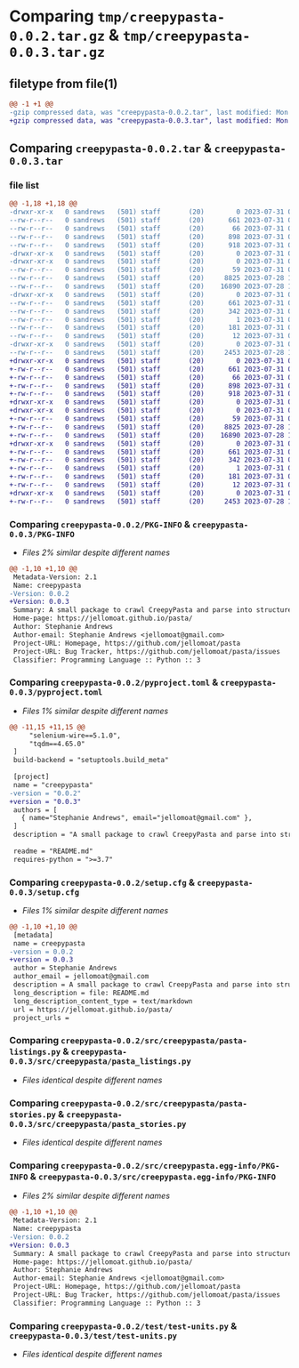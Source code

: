 # Comparing `tmp/creepypasta-0.0.2.tar.gz` & `tmp/creepypasta-0.0.3.tar.gz`

## filetype from file(1)

```diff
@@ -1 +1 @@
-gzip compressed data, was "creepypasta-0.0.2.tar", last modified: Mon Jul 31 04:13:51 2023, max compression
+gzip compressed data, was "creepypasta-0.0.3.tar", last modified: Mon Jul 31 04:41:58 2023, max compression
```

## Comparing `creepypasta-0.0.2.tar` & `creepypasta-0.0.3.tar`

### file list

```diff
@@ -1,18 +1,18 @@
-drwxr-xr-x   0 sandrews   (501) staff       (20)        0 2023-07-31 04:13:51.106222 creepypasta-0.0.2/
--rw-r--r--   0 sandrews   (501) staff       (20)      661 2023-07-31 04:13:51.106275 creepypasta-0.0.2/PKG-INFO
--rw-r--r--   0 sandrews   (501) staff       (20)       66 2023-07-31 03:53:30.000000 creepypasta-0.0.2/README.md
--rw-r--r--   0 sandrews   (501) staff       (20)      898 2023-07-31 04:02:45.000000 creepypasta-0.0.2/pyproject.toml
--rw-r--r--   0 sandrews   (501) staff       (20)      918 2023-07-31 04:13:51.106528 creepypasta-0.0.2/setup.cfg
-drwxr-xr-x   0 sandrews   (501) staff       (20)        0 2023-07-31 04:13:51.103858 creepypasta-0.0.2/src/
-drwxr-xr-x   0 sandrews   (501) staff       (20)        0 2023-07-31 04:13:51.104862 creepypasta-0.0.2/src/creepypasta/
--rw-r--r--   0 sandrews   (501) staff       (20)       59 2023-07-31 03:53:33.000000 creepypasta-0.0.2/src/creepypasta/__init__.py
--rw-r--r--   0 sandrews   (501) staff       (20)     8825 2023-07-28 13:46:50.000000 creepypasta-0.0.2/src/creepypasta/pasta-listings.py
--rw-r--r--   0 sandrews   (501) staff       (20)    16890 2023-07-28 13:46:50.000000 creepypasta-0.0.2/src/creepypasta/pasta-stories.py
-drwxr-xr-x   0 sandrews   (501) staff       (20)        0 2023-07-31 04:13:51.105759 creepypasta-0.0.2/src/creepypasta.egg-info/
--rw-r--r--   0 sandrews   (501) staff       (20)      661 2023-07-31 04:13:51.000000 creepypasta-0.0.2/src/creepypasta.egg-info/PKG-INFO
--rw-r--r--   0 sandrews   (501) staff       (20)      342 2023-07-31 04:13:51.000000 creepypasta-0.0.2/src/creepypasta.egg-info/SOURCES.txt
--rw-r--r--   0 sandrews   (501) staff       (20)        1 2023-07-31 04:13:51.000000 creepypasta-0.0.2/src/creepypasta.egg-info/dependency_links.txt
--rw-r--r--   0 sandrews   (501) staff       (20)      181 2023-07-31 04:13:51.000000 creepypasta-0.0.2/src/creepypasta.egg-info/requires.txt
--rw-r--r--   0 sandrews   (501) staff       (20)       12 2023-07-31 04:13:51.000000 creepypasta-0.0.2/src/creepypasta.egg-info/top_level.txt
-drwxr-xr-x   0 sandrews   (501) staff       (20)        0 2023-07-31 04:13:51.105880 creepypasta-0.0.2/test/
--rw-r--r--   0 sandrews   (501) staff       (20)     2453 2023-07-28 13:51:00.000000 creepypasta-0.0.2/test/test-units.py
+drwxr-xr-x   0 sandrews   (501) staff       (20)        0 2023-07-31 04:41:58.554147 creepypasta-0.0.3/
+-rw-r--r--   0 sandrews   (501) staff       (20)      661 2023-07-31 04:41:58.554192 creepypasta-0.0.3/PKG-INFO
+-rw-r--r--   0 sandrews   (501) staff       (20)       66 2023-07-31 03:53:30.000000 creepypasta-0.0.3/README.md
+-rw-r--r--   0 sandrews   (501) staff       (20)      898 2023-07-31 04:41:43.000000 creepypasta-0.0.3/pyproject.toml
+-rw-r--r--   0 sandrews   (501) staff       (20)      918 2023-07-31 04:41:58.554454 creepypasta-0.0.3/setup.cfg
+drwxr-xr-x   0 sandrews   (501) staff       (20)        0 2023-07-31 04:41:58.552567 creepypasta-0.0.3/src/
+drwxr-xr-x   0 sandrews   (501) staff       (20)        0 2023-07-31 04:41:58.553324 creepypasta-0.0.3/src/creepypasta/
+-rw-r--r--   0 sandrews   (501) staff       (20)       59 2023-07-31 04:40:38.000000 creepypasta-0.0.3/src/creepypasta/__init__.py
+-rw-r--r--   0 sandrews   (501) staff       (20)     8825 2023-07-28 13:46:50.000000 creepypasta-0.0.3/src/creepypasta/pasta_listings.py
+-rw-r--r--   0 sandrews   (501) staff       (20)    16890 2023-07-28 13:46:50.000000 creepypasta-0.0.3/src/creepypasta/pasta_stories.py
+drwxr-xr-x   0 sandrews   (501) staff       (20)        0 2023-07-31 04:41:58.553937 creepypasta-0.0.3/src/creepypasta.egg-info/
+-rw-r--r--   0 sandrews   (501) staff       (20)      661 2023-07-31 04:41:58.000000 creepypasta-0.0.3/src/creepypasta.egg-info/PKG-INFO
+-rw-r--r--   0 sandrews   (501) staff       (20)      342 2023-07-31 04:41:58.000000 creepypasta-0.0.3/src/creepypasta.egg-info/SOURCES.txt
+-rw-r--r--   0 sandrews   (501) staff       (20)        1 2023-07-31 04:41:58.000000 creepypasta-0.0.3/src/creepypasta.egg-info/dependency_links.txt
+-rw-r--r--   0 sandrews   (501) staff       (20)      181 2023-07-31 04:41:58.000000 creepypasta-0.0.3/src/creepypasta.egg-info/requires.txt
+-rw-r--r--   0 sandrews   (501) staff       (20)       12 2023-07-31 04:41:58.000000 creepypasta-0.0.3/src/creepypasta.egg-info/top_level.txt
+drwxr-xr-x   0 sandrews   (501) staff       (20)        0 2023-07-31 04:41:58.554053 creepypasta-0.0.3/test/
+-rw-r--r--   0 sandrews   (501) staff       (20)     2453 2023-07-28 13:51:00.000000 creepypasta-0.0.3/test/test-units.py
```

### Comparing `creepypasta-0.0.2/PKG-INFO` & `creepypasta-0.0.3/PKG-INFO`

 * *Files 2% similar despite different names*

```diff
@@ -1,10 +1,10 @@
 Metadata-Version: 2.1
 Name: creepypasta
-Version: 0.0.2
+Version: 0.0.3
 Summary: A small package to crawl CreepyPasta and parse into structured data.
 Home-page: https://jellomoat.github.io/pasta/
 Author: Stephanie Andrews
 Author-email: Stephanie Andrews <jellomoat@gmail.com>
 Project-URL: Homepage, https://github.com/jellomoat/pasta
 Project-URL: Bug Tracker, https://github.com/jellomoat/pasta/issues
 Classifier: Programming Language :: Python :: 3
```

### Comparing `creepypasta-0.0.2/pyproject.toml` & `creepypasta-0.0.3/pyproject.toml`

 * *Files 1% similar despite different names*

```diff
@@ -11,15 +11,15 @@
     "selenium-wire==5.1.0",
     "tqdm==4.65.0"
 ]
 build-backend = "setuptools.build_meta"
 
 [project]
 name = "creepypasta"
-version = "0.0.2"
+version = "0.0.3"
 authors = [
   { name="Stephanie Andrews", email="jellomoat@gmail.com" },
 ]
 description = "A small package to crawl CreepyPasta and parse into structured data."
 
 readme = "README.md"
 requires-python = ">=3.7"
```

### Comparing `creepypasta-0.0.2/setup.cfg` & `creepypasta-0.0.3/setup.cfg`

 * *Files 1% similar despite different names*

```diff
@@ -1,10 +1,10 @@
 [metadata]
 name = creepypasta
-version = 0.0.2
+version = 0.0.3
 author = Stephanie Andrews
 author_email = jellomoat@gmail.com
 description = A small package to crawl CreepyPasta and parse into structured data.
 long_description = file: README.md
 long_description_content_type = text/markdown
 url = https://jellomoat.github.io/pasta/
 project_urls =
```

### Comparing `creepypasta-0.0.2/src/creepypasta/pasta-listings.py` & `creepypasta-0.0.3/src/creepypasta/pasta_listings.py`

 * *Files identical despite different names*

### Comparing `creepypasta-0.0.2/src/creepypasta/pasta-stories.py` & `creepypasta-0.0.3/src/creepypasta/pasta_stories.py`

 * *Files identical despite different names*

### Comparing `creepypasta-0.0.2/src/creepypasta.egg-info/PKG-INFO` & `creepypasta-0.0.3/src/creepypasta.egg-info/PKG-INFO`

 * *Files 2% similar despite different names*

```diff
@@ -1,10 +1,10 @@
 Metadata-Version: 2.1
 Name: creepypasta
-Version: 0.0.2
+Version: 0.0.3
 Summary: A small package to crawl CreepyPasta and parse into structured data.
 Home-page: https://jellomoat.github.io/pasta/
 Author: Stephanie Andrews
 Author-email: Stephanie Andrews <jellomoat@gmail.com>
 Project-URL: Homepage, https://github.com/jellomoat/pasta
 Project-URL: Bug Tracker, https://github.com/jellomoat/pasta/issues
 Classifier: Programming Language :: Python :: 3
```

### Comparing `creepypasta-0.0.2/test/test-units.py` & `creepypasta-0.0.3/test/test-units.py`

 * *Files identical despite different names*

